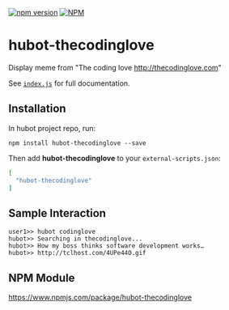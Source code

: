 [![npm version](https://badge.fury.io/js/hubot-thecodinglove.svg)](https://badge.fury.io/js/hubot-thecodinglove)
[![NPM](https://nodei.co/npm/hubot-thecoding-love.png)](https://npmjs.org/package/hubot-thecoding-love)

# hubot-thecodinglove

Display meme from \"The coding love <http://thecodinglove.com>\"

See [`index.js`](index.js) for full documentation.

## Installation

In hubot project repo, run:

`npm install hubot-thecodinglove --save`

Then add **hubot-thecodinglove** to your `external-scripts.json`:

```json
[
  "hubot-thecodinglove"
]
```

## Sample Interaction

```
user1>> hubot codinglove
hubot>> Searching in thecodinglove...
hubot>> How my boss thinks software development works…
hubot>> http://tclhost.com/4UPe44O.gif
```

## NPM Module

https://www.npmjs.com/package/hubot-thecodinglove
